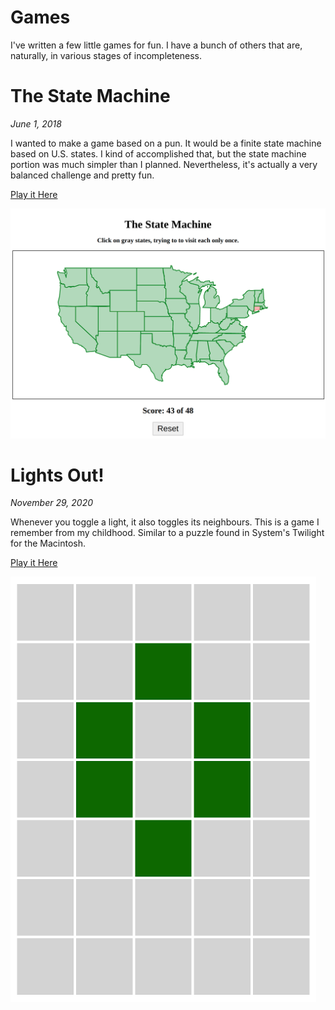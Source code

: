 # Games

I've written a few little games for fun. I have a bunch of others that are, naturally, in various stages of incompleteness.

# The State Machine
*June 1, 2018*

I wanted to make a game based on a pun. It would be a finite state machine based on U.S. states. I kind of accomplished that, but the state machine portion was much simpler than I planned. Nevertheless, it's actually a very balanced challenge and pretty fun.

[Play it Here](https://ablakey.github.io/state-machine/index.html)


![The State Machine](statemachine.png)

# Lights Out!
*November 29, 2020*

Whenever you toggle a light, it also toggles its neighbours.  This is a game I remember from my childhood. Similar to a puzzle found in System's Twilight for the Macintosh.

[Play it Here](https://ablakey.github.io/lights-out/index.html)

![Lights Out!](lightsout.png)
